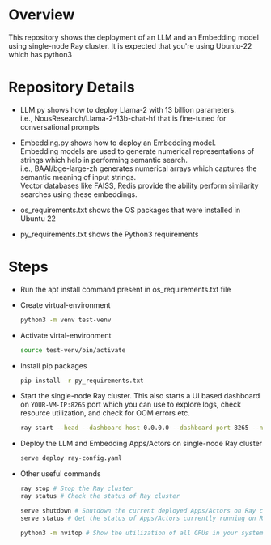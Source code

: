 # Overview

This repository shows the deployment of an LLM and an Embedding model using single-node Ray cluster.
It is expected that you're using Ubuntu-22 which has python3


# Repository Details

- LLM.py shows how to deploy Llama-2 with 13 billion parameters.  
i.e., NousResearch/Llama-2-13b-chat-hf that is fine-tuned for conversational prompts

- Embedding.py shows how to deploy an Embedding model.  
Embedding models are used to generate numerical representations of strings which help in performing semantic search.  
i.e., BAAI/bge-large-zh generates numerical arrays which captures the semantic meaning of input strings.  
Vector databases like FAISS, Redis provide the ability perform similarity searches using these embeddings.

- os_requirements.txt shows the OS packages that were installed in Ubuntu 22

- py_requirements.txt shows the Python3 requirements


# Steps

- Run the apt install command present in os_requirements.txt file

- Create virtual-environment  
   ```bash
   python3 -m venv test-venv
   ```

- Activate virtal-environment  
   ```bash
   source test-venv/bin/activate
   ```

- Install pip packages  
   ```bash
   pip install -r py_requirements.txt
   ```

- Start the single-node Ray cluster. This also starts a UI based dashboard on `YOUR-VM-IP:8265` port which you can use to explore logs, check resource utilization, and check for OOM errors etc.
  ```bash
  ray start --head --dashboard-host 0.0.0.0 --dashboard-port 8265 --num-cpus 4 --num-gpus 6
  ```

- Deploy the LLM and Embedding Apps/Actors on single-node Ray cluster
  ```bash
  serve deploy ray-config.yaml
  ```

- Other useful commands
  ```bash
  ray stop # Stop the Ray cluster
  ray status # Check the status of Ray cluster

  serve shutdown # Shutdown the current deployed Apps/Actors on Ray cluster
  serve status # Get the status of Apps/Actors currently running on Ray cluster

  python3 -m nvitop # Show the utilization of all GPUs in your system
  ```
